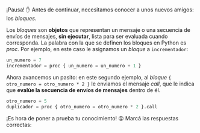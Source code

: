 ¡Pausa! :hand: Antes de continuar, necesitamos conocer a unos nuevos amigos: los _bloques_.

Los _bloques_ son **objetos** que representan un mensaje o una secuencia de envíos de mensajes, **sin ejecutar**, lista para ser evaluada cuando corresponda. La palabra con la que se definen los bloques en Python es _proc_. Por ejemplo, en este caso le asignamos un _bloque_ a `incrementador`:

```python
un_numero = 7
incrementador = proc { un_numero = un_numero + 1 }
```

Ahora avancemos un pasito: en este segundo ejemplo, al _bloque_ `{ otro_numero = otro_numero * 2 }` le enviamos el mensaje _call_, que le indica que **evalúe la secuencia de envíos de mensajes** dentro de él.

```python
otro_numero = 5
duplicador = proc { otro_numero = otro_numero * 2 }.call
```

¡Es hora de poner a prueba tu conocimiento! :open_mouth: Marcá las respuestas correctas:
